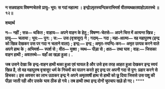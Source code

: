 **न सन्नवाहाय विषण्णचेतसे** **प्रायु– भूय: स गदां महात्मा ।** **इन्द्रोऽमृतस्यन्दिकराभिमर्श** **वीतव्यथक्षतवाहोऽवतस्थे ॥ १२॥** 

**शब्दार्थ** 

**न—** **नहीं** **; सन्न—** **थकित** **; वाहाय—** **अपने वाहन के हेतु** **; विषण्ण-चेतसे—** **अपने चित्त में अत्यन्त खिन्न** **; प्रायु–—** **चलाया** **;** **भूय:—** **पुन:** **; स:—** **उस (वृत्रासुर) ने** **; गदाम्—** **गदा** **; महा-आत्मा—** **वह महापुरुष (इन्द्र को खिन्न देखकर उस पर गदा न** **चलाने वाला)** **; इन्द्र:—** **इन्द्र** **; अमृत-स्यन्दि-कर—** **अमृत उत्पन्न करने वाले अपने हाथ के** **; अभिमर्श—** **स्पर्श से** **; वीत—** **मुक्त** **; व्यथ—** **पीड़ा से** **; क्षत—** **तथा घाव** **; वाह:—** **जिसका वाहन हाथी** **; अवतस्थे—** **वहाँ आ खड़ा हुआ।** **.** 

**जब उसने देखा कि इन्द्र-वाहन हाथी थका हुआ एवं घायल है और उसे इस तरह आहत** **हुआ देखकर इन्द्र स्वयं खिन्न है, तो वह महापुरुष वृत्रासुर धर्म के नियमों का पालन करते** **हुए इन्द्र पर अपनी गदा से पुन: प्रहार करने से हिचका। इस अवसर का लाभ उठाकर इन्द्र ने** **अपने अमृतवर्षी हाथ से हाथी को छू दिया जिससे उस पशु की पीड़ा जाती रही और उसके** **घाव ठीक हो गये। तब हाथी तथा इन्द्र दोनों चुपचाप खड़े हो गए।** **** 